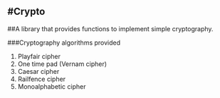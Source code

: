 #Crypto
---
##A library that provides functions to implement simple cryptography. 

###Cryptography algorithms provided

1. Playfair cipher
2. One time pad (Vernam cipher)
3. Caesar cipher
4. Railfence cipher 
5. Monoalphabetic cipher
